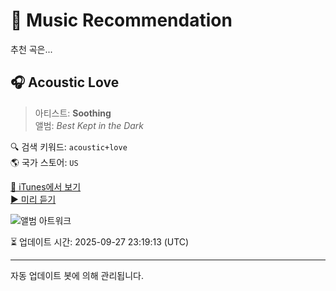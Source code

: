 
# 🎵 Music Recommendation

추천 곡은...

## 🎧 Acoustic Love  
> 아티스트: **Soothing**  
> 앨범: _Best Kept in the Dark_  

🔍 검색 키워드: `acoustic+love`  
🌎 국가 스토어: `US`

[🔗 iTunes에서 보기](https://music.apple.com/us/album/acoustic-love/1488272166?i=1488272169&uo=4)  
[▶️ 미리 듣기](https://audio-ssl.itunes.apple.com/itunes-assets/AudioPreview115/v4/47/98/29/47982969-e384-9128-de6e-515c3ea6355c/mzaf_7624441724754752211.plus.aac.p.m4a)

![앨범 아트워크](https://is1-ssl.mzstatic.com/image/thumb/Music123/v4/e7/da/07/e7da0701-31fb-4815-6085-e1811a070334/e6752c33-2b3b-4c1e-9817-6e76e93108c6.jpg/100x100bb.jpg)

⏳ 업데이트 시간: 2025-09-27 23:19:13 (UTC)

---
자동 업데이트 봇에 의해 관리됩니다.
